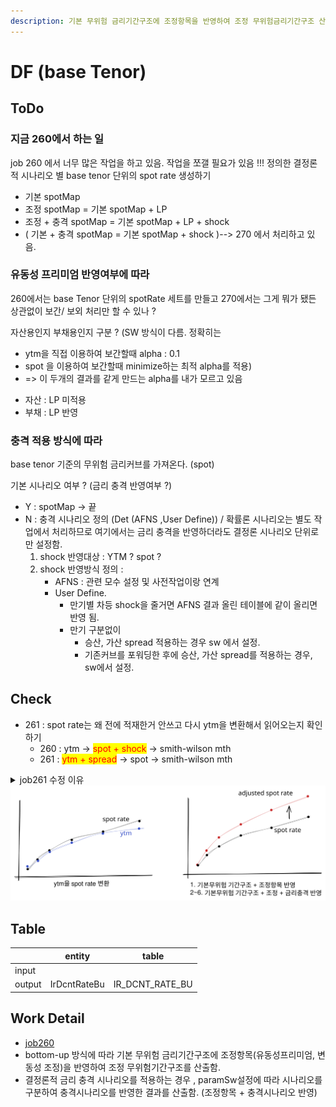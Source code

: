```yaml
---
description: 기본 무위험 금리기간구조에 조정항목을 반영하여 조정 무위험금리기간구조 산출함. 금리위험 산출용 금리충격시나리오 반영하는 것도 여기서 처리함.
---
```


# DF (base Tenor)

## ToDo

### 지금 260에서 하는 일&#x20;

job 260 에서 너무 많은 작업을 하고 있음. 작업을 쪼갤 필요가 있음 !!!  정의한 결정론적 시나리오 별 base tenor 단위의 spot rate 생성하기&#x20;

* 기본 spotMap
* 조정 spotMap = 기본 spotMap + LP
* 조정 + 충격 spotMap = 기본 spotMap + LP + shock
* ( 기본 + 충격 spotMap = 기본 spotMap + shock )--> 270 에서 처리하고 있음.   &#x20;



### 유동성 프리미엄 반영여부에 따라&#x20;

260에서는 base Tenor 단위의 spotRate 세트를 만들고 270에서는 그게 뭐가 됐든 상관없이 보간/ 보외 처리만 할 수 있나 ?&#x20;

자산용인지 부채용인지 구분 ? (SW 방식이 다름. 정확히는&#x20;

* ytm을 직접 이용하여 보간할때 alpha : 0.1&#x20;
* spot 을 이용하여 보간할때 minimize하는 최적 alpha를 적용)&#x20;
* \=> 이 두개의 결과를 같게 만드는 alpha를 내가 모르고 있음

&#x20;

* 자산 : LP 미적용
* 부채 : LP 반영&#x20;



### 충격 적용 방식에 따라&#x20;

base tenor 기준의 무위험 금리커브를 가져온다. (spot)

기본 시나리오 여부 ? (금리 충격 반영여부 ?)

* Y : spotMap -> 끝&#x20;
* N : 충격 시나리오 정의 (Det (AFNS ,User Define)) / 확률론 시나리오는 별도 작업에서 처리하므로 여기에서는 금리 충격을 반영하더라도 결정론 시나리오 단위로만 설정함.&#x20;
  1. shock 반영대상 : YTM ? spot ?
  2. shock 반영방식 정의 :&#x20;
     * AFNS : 관련 모수 설정 및 사전작업이랑 연계
     * User Define.&#x20;
       * 만기별 차등 shock을 줄거면 AFNS 결과 올린 테이블에 같이 올리면 반영 됨.&#x20;
       * 만기 구분없이&#x20;
         * 승산, 가산 spread 적용하는 경우 sw 에서 설정.&#x20;
         * 기존커브를 포워딩한 후에 승산, 가산 spread를 적용하는 경우, sw에서 설정.&#x20;





## Check

* 261 : spot rate는 왜 전에 적재한거 안쓰고 다시 ytm을 변환해서 읽어오는지 확인하기
  * 260 : ytm -> <mark style="color:red;">spot + shock</mark> -> smith-wilson mth&#x20;
  * 261 : <mark style="color:red;">ytm + spread</mark> -> spot  -> smith-wilson mth  &#x20;

<details>

<summary>job261 수정 이유 </summary>

&#x20;QIS10\_0 : 100bp up/down -> ytm에 직접 반영하는 경우를 처리하기 위해 수정함. &#x20;

* 금리 충격은 신용위험요소말고 "금리" 자체에만 위험효과를 반영하기 위해 무위험에 가산하라고 해놓고 왜 ytm에 직접 치도록 했을까 ??? (궁금) &#x20;
*

    <figure><img src="../../../../.gitbook/assets/image (49).png" alt=""><figcaption></figcaption></figure>

</details>

<img src="../../../../.gitbook/assets/file.excalidraw (1).svg" alt="" class="gitbook-drawing">

## Table&#x20;

<table data-view="cards"><thead><tr><th></th><th>entity</th><th>table</th></tr></thead><tbody><tr><td>input</td><td></td><td></td></tr><tr><td>output</td><td>IrDcntRateBu</td><td>IR_DCNT_RATE_BU</td></tr></tbody></table>

## Work Detail

* &#x20;[job260](../../../../etc/java/src/job260/ "mention")
* bottom-up 방식에 따라 기본 무위험 금리기간구조에 조정항목(유동성프리미엄, 변동성 조정)을 반영하여 조정 무위험기간구조를 산출함.&#x20;
* 결정론적 금리 충격 시나리오를 적용하는 경우 , paramSw설정에 따라 시나리오를 구분하여 충격시나리오를 반영한 결과를 산출함. (조정항목 + 충격시나리오 반영)


